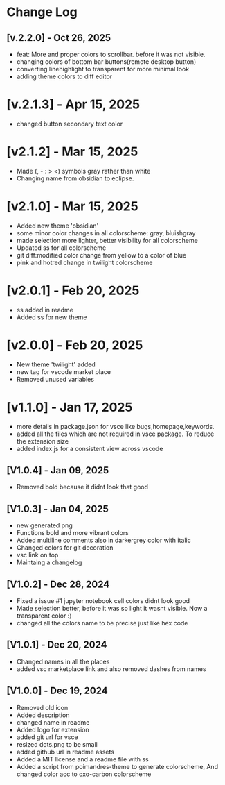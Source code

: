 # Change Log

## [v.2.2.0] - Oct 26, 2025

-   feat: More and proper colors to scrollbar. before it was not visible.
-   changing colors of bottom bar buttons(remote desktop button)
-   converting linehighlight to transparent for more minimal look
-   adding theme colors to diff editor

# [v.2.1.3] - Apr 15, 2025

-   changed button secondary text color

# [v2.1.2] - Mar 15, 2025

-   Made (, - : > <) symbols gray rather than white
-   Changing name from obsidian to eclipse.

# [v2.1.0] - Mar 15, 2025

-   Added new theme 'obsidian'
-   some minor color changes in all colorscheme: gray, bluishgray
-   made selection more lighter, better visibility for all colorscheme
-   Updated ss for all colorscheme
-   git diff:modified color change from yellow to a color of blue
-   pink and hotred change in twilight colorscheme

# [v2.0.1] - Feb 20, 2025

-   ss added in readme
-   Added ss for new theme

# [v2.0.0] - Feb 20, 2025

-   New theme 'twilight' added
-   new tag for vscode market place
-   Removed unused variables

# [v1.1.0] - Jan 17, 2025

-   more details in package.json for vsce like bugs,homepage,keywords.
-   added all the files which are not required in vsce package. To reduce the extension size
-   added index.js for a consistent view across vscode

## [V1.0.4] - Jan 09, 2025

-   Removed bold because it didnt look that good

## [V1.0.3] - Jan 04, 2025

-   new generated png
-   Functions bold and more vibrant colors
-   Added multiline comments also in darkergrey color with italic
-   Changed colors for git decoration
-   vsc link on top
-   Maintaing a changelog

## [V1.0.2] - Dec 28, 2024

-   Fixed a issue #1 jupyter notebook cell colors didnt look good
-   Made selection better, before it was so light it wasnt visible. Now a transparent color :)
-   changed all the colors name to be precise just like hex code

## [V1.0.1] - Dec 20, 2024

-   Changed names in all the places
-   added vsc marketplace link and also removed dashes from names

## [V1.0.0] - Dec 19, 2024

-   Removed old icon
-   Added description
-   changed name in readme
-   Added logo for extension
-   added git url for vsce
-   resized dots.png to be small
-   added github url in readme assets
-   Added a MIT license and a readme file with ss
-   Added a script from poimandres-theme to generate colorscheme, And changed color acc to oxo-carbon colorscheme

